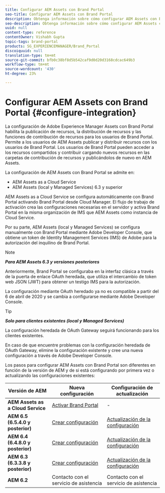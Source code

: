 ```yaml
---
title: Configurar AEM Assets con Brand Portal
seo-title: Configurar AEM Assets con Brand Portal
description: Obtenga información sobre cómo configurar AEM Assets con Brand Portal.
seo-description: Obtenga información sobre cómo configurar AEM Assets con Brand Portal.
uuid: null
content-type: reference
contentOwner: Vishabh Gupta
topic-tags: brand-portal
products: SG_EXPERIENCEMANAGER/Brand_Portal
discoiquuid: null
translation-type: tm+mt
source-git-commit: bfb0c38bf8d5b542caf9d0d20d3168cdcac649b3
workflow-type: tm+mt
source-wordcount: '430'
ht-degree: 23%

---
```



# Configurar AEM Assets con Brand Portal {#configure-integration}

La configuración de Adobe Experience Manager Assets con Brand Portal habilita la publicación de recursos, la distribución de recursos y las funciones de contribución de recursos para los usuarios de Brand Portal. Permite a los usuarios de AEM Assets publicar y distribuir recursos con los usuarios de Brand Portal. Los usuarios de Brand Portal pueden acceder a los recursos compartidos y contribuir cargando nuevos recursos en las carpetas de contribución de recursos y publicándolos de nuevo en AEM Assets.

La configuración de AEM Assets con Brand Portal se admite en:
* AEM Assets as a Cloud Service
* AEM Assets (local y Managed Services) 6.3 y superior

AEM Assets as a Cloud Service se configura automáticamente con Brand Portal activando Brand Portal desde Cloud Manager. El flujo de trabajo de activación crea las configuraciones necesarias en el servidor y activa Brand Portal en la misma organización de IMS que AEM Assets como instancia de Cloud Service.

Por su parte, AEM Assets (local y Managed Services) se configura manualmente con Brand Portal mediante Adobe Developer Console, que obtiene un token de Identity Management Services (IMS) de Adobe para la autorización del inquilino de Brand Portal.

>[!NOTE]
>
>***Para AEM Assets 6.3 y versiones posteriores***
>
>Anteriormente, Brand Portal se configuraba en la interfaz clásica a través de la puerta de enlace OAuth heredada, que utiliza el intercambio de token web JSON (JWT) para obtener un testigo IMS para la autorización.
>
>La configuración mediante OAuth heredado ya no es compatible a partir del 6 de abril de 2020 y se cambia a configurarse mediante Adobe Developer Console.


>[!TIP]
>
>***Solo para clientes existentes (local y Managed Services)***
>
>La configuración heredada de OAuth Gateway seguirá funcionando para los clientes existentes.
>
>En caso de que encuentre problemas con la configuración heredada de OAuth Gateway, elimine la configuración existente y cree una nueva configuración a través de Adobe Developer Console.

Los pasos para configurar AEM Assets con Brand Portal son diferentes en función de la versión de AEM y de si está configurando por primera vez o actualizando las configuraciones existentes:

| **Versión de AEM** | **Nueva configuración** | **Configuración de actualización** |
|---|---|---|
| **AEM Assets as a Cloud Service** | [Activar Brand Portal](https://docs.adobe.com/content/help/es-ES/experience-manager-cloud-service/assets/brand-portal/configure-aem-assets-with-brand-portal.html) | - |
| **AEM 6.5 (6.5.4.0 y posterior)** | [Crear configuración](https://docs.adobe.com/content/help/es-ES/experience-manager-65/assets/brandportal/configure-aem-assets-with-brand-portal.html) | [Actualización de la configuración](https://docs.adobe.com/content/help/es-ES/experience-manager-65/assets/brandportal/configure-aem-assets-with-brand-portal.html#upgrade-integration-65) |
| **AEM 6.4 (6.4.8.0 y posterior)** | [Crear configuración](https://docs.adobe.com/content/help/es-ES/experience-manager-64/assets/brandportal/configure-aem-assets-with-brand-portal.html) | [Actualización de la configuración](https://docs.adobe.com/content/help/es-ES/experience-manager-64/assets/brandportal/configure-aem-assets-with-brand-portal.html#upgrade-integration-64) |
| **AEM 6.3 (6.3.3.8 y posterior)** | [Crear configuración](https://helpx.adobe.com/es/experience-manager/6-3/assets/using/brand-portal-configuring-integration.html) | [Actualización de la configuración](https://helpx.adobe.com/es/experience-manager/6-3/assets/using/brand-portal-configuring-integration.html#Upgradeconfiguration) |
| **AEM 6.2** | Contacto con el servicio de asistencia | Contacto con el servicio de asistencia |
